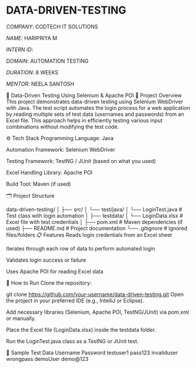 # DATA-DRIVEN-TESTING

*COMPANY*: CODTECH IT SOLUTIONS

*NAME*: HARIPRIYA M

*INTERN ID*: 

*DOMAIN*: AUTOMATION TESTING

*DURATION*: 8 WEEKS

*MENTOR*: NEELA SANTOSH

🧪 Data-Driven Testing Using Selenium & Apache POI
📌 Project Overview
This project demonstrates data-driven testing using Selenium WebDriver with Java. The test script automates the login process for a web application by reading multiple sets of test data (usernames and passwords) from an Excel file. This approach helps in efficiently testing various input combinations without modifying the test code.

⚙️ Tech Stack
Programming Language: Java

Automation Framework: Selenium WebDriver

Testing Framework: TestNG / JUnit (based on what you used)

Excel Handling Library: Apache POI

Build Tool: Maven (if used)

🗂️ Project Structure

data-driven-testing/
│
├── src/
│   └── test/java/
│       └── LoginTest.java           # Test class with login automation
│
├── testdata/
│   └── LoginData.xlsx               # Excel file with test credentials
│
├── pom.xml                          # Maven dependencies (if used)
├── README.md                        # Project documentation
└── .gitignore                       # Ignored files/folders
📋 Features
Reads login credentials from an Excel sheet

Iterates through each row of data to perform automated login

Validates login success or failure

Uses Apache POI for reading Excel data

🚀 How to Run
Clone the repository:

git clone https://github.com/your-username/data-driven-testing.git
Open the project in your preferred IDE (e.g., IntelliJ or Eclipse).

Add necessary libraries (Selenium, Apache POI, TestNG/JUnit) via pom.xml or manually.

Place the Excel file (LoginData.xlsx) inside the testdata folder.

Run the LoginTest.java class as a TestNG or JUnit test.

📎 Sample Test Data
Username	Password
testuser1	pass123
invaliduser	wrongpass
demoUser	demo@123

